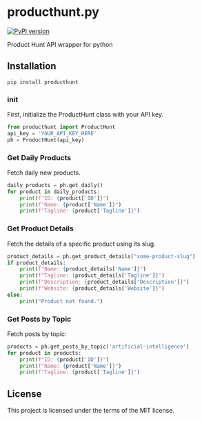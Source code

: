 # producthunt.py

[![PyPI version](https://badge.fury.io/py/producthunt.svg)](https://badge.fury.io/py/producthunt)

Product Hunt API wrapper for python

## Installation

```
pip install producthunt
```

### init

First, initialize the ProductHunt class with your API key.

```python
from producthunt import ProductHunt
api_key = 'YOUR_API_KEY_HERE'
ph = ProductHunt(api_key)
```

### Get Daily Products

Fetch daily new products.

```python
daily_products = ph.get_daily()
for product in daily_products:
    print(f"ID: {product['ID']}")
    print(f"Name: {product['Name']}")
    print(f"Tagline: {product['Tagline']}")
```

### Get Product Details

Fetch the details of a specific product using its slug.

```python
product_details = ph.get_product_details("some-product-slug")
if product_details:
    print(f"Name: {product_details['Name']}")
    print(f"Tagline: {product_details['Tagline']}")
    print(f"Description: {product_details['Description']}")
    print(f"Website: {product_details['Website']}")
else:
    print("Product not found.")
```

### Get Posts by Topic

Fetch posts by topic:

```python
products = ph.get_posts_by_topic('artificial-intelligence')
for product in products:
    print(f"ID: {product['ID']}")
    print(f"Name: {product['Name']}")
    print(f"Tagline: {product['Tagline']}")
```

## License

This project is licensed under the terms of the MIT license.


